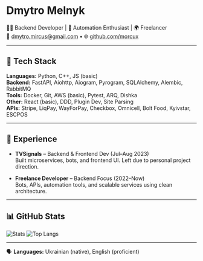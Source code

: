 # Dmytro Melnyk

👨‍💻 Backend Developer | 🧰 Automation Enthusiast | 🌍 Freelancer  
📧 [dmytro.mircus@gmail.com](mailto:dmytro.mircus@gmail.com) • 🌐 [github.com/morcux](https://github.com/morcux)

---

## 🚀 Tech Stack

**Languages:** Python, C++, JS (basic)  
**Backend:** FastAPI, Aiohttp, Aiogram, Pyrogram, SQLAlchemy, Alembic, RabbitMQ  
**Tools:** Docker, Git, AWS (basic), Pytest, ARQ, Dishka  
**Other:** React (basic), DDD, Plugin Dev, Site Parsing  
**APIs:** Stripe, LiqPay, WayForPay, Checkbox, Omnicell, Bolt Food, Kyivstar, ESCPOS

---

## 💼 Experience

- **TVSignals** – Backend & Frontend Dev (Jul–Aug 2023)  
  Built microservices, bots, and frontend UI. Left due to personal project direction.

- **Freelance Developer** – Backend Focus (2022–Now)  
  Bots, APIs, automation tools, and scalable services using clean architecture.

---

## 📊 GitHub Stats

![Stats](https://github-readme-stats.vercel.app/api?username=morcux&show_icons=true&hide_border=true&theme=transparent&rank_icon=github)
![Top Langs](https://github-readme-stats.vercel.app/api/top-langs/?username=morcux&layout=compact&hide_border=true&theme=transparent)

---

🗣️ **Languages:** Ukrainian (native), English (proficient)

